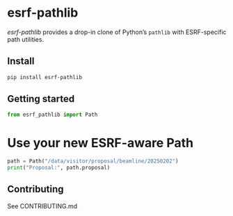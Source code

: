# esrf-pathlib

*esrf-pathlib* provides a drop-in clone of Python’s `pathlib` with ESRF-specific path utilities.

## Install

```bash
pip install esrf-pathlib
```

## Getting started

```python
from esrf_pathlib import Path
```

# Use your new ESRF-aware Path

```python
path = Path("/data/visitor/proposal/beamline/20250202")
print("Proposal:", path.proposal)
```

## Contributing

See CONTRIBUTING.md